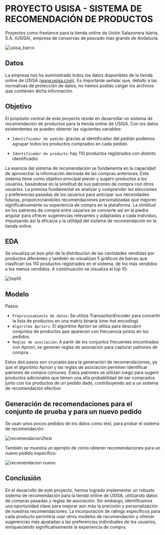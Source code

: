 # PROYECTO USISA - SISTEMA DE RECOMENDACIÓN DE PRODUCTOS
Proyectos como freelance para la tienda online de Unión Salazonera Isleña, S.A. (USISA),  empresa de conservas de pescado más grande de Andalucía.

![usisa_barco](https://github.com/AndresMembrillo/proyecto-usisa/assets/145653361/d019eb2f-299d-4f14-b5c2-a1bae1c6bb58)

## Datos
La empresa nos ha suministrado todos los datos disponibles de la tienda online de USISA (www.usisa.com). Es importante señalar que, debido a las normativas de protección de datos, no hemos podido cargar los archivos que contienen dicha información.

## Objetivo 
El propósito central de este proyecto reside en desarrollar un sistema de recomendación de productos para la tienda online de USISA. Con los datos existententes se pueden obtener las siguientes variables:

- `Identificador de pedido`: gracias al identificador del pedido podemos agrupar todos los productos comprados en cada pedido.

- `Identificador de producto`: hay 110 productos registrados con distinto identificador

La esencia del sistema de recomendación se fundamenta en la capacidad de aprovechar la información derivada de las compras anteriores. Este sistema tiene como objetivo principal prever y sugerir productos a los usuarios, basándose en la similitud de sus patrones de compra con otros usuarios. La premisa fundamental es analizar y comprender las elecciones y preferencias pasadas de los usuarios para anticipar sus necesidades futuras, proporcionándoles recomendaciones personalizadas que mejoren significativamente su experiencia de compra en la plataforma. La similitud en los patrones de compra entre usuarios se convierte así en la piedra angular para ofrecer sugerencias relevantes y adaptadas a cada individuo, impulsando así la eficacia y la utilidad del sistema de recomendación en la tienda online.

## EDA
Se visualiza un box-plot de la distribución de las cantidades vendidas por productos diferentes y también se visualizan 5 gráficos de barras que clasifican los 110 productos registrados en el sistema,  de los más vendidos a los menos vendidos. A cointinuación se visualiza el top 10:

![top10](https://github.com/AndresMembrillo/proyecto-usisa/assets/145653361/5852bf54-c3e9-4925-90c4-a6592fcac7bf)

## Modelo
Pasos:

- `Preprocesamiento de datos`: Se utiliza TransactionEncoder para convertir la lista de productos en una matriz binaria (one-hot encoding).
- `Algoritmo Apriori`: El algoritmo Apriori se utiliza para descubrir conjuntos de productos que aparecen con frecuencia juntos en los pedidos.
- `Reglas de asociación`: A partir de los conjuntos frecuentes encontrados con Apriori, se generan reglas de asociación para capturar patrones de compra.

Estos dos pasos son cruciales para la generación de recomendaciones, ya que el algoritmo Apriori y las reglas de asociación permiten identificar patrones de compra comunes. Estos patrones se utilizan luego para sugerir productos adicionales que tienen una alta probabilidad de ser comprados junto con los productos de un pedido dado, contribuyendo así a un sistema de recomendación efectivo

## Generación de recomendaciones para el conjunto de prueba y para un nuevo pedido

Se usan unos pocos pedidos de los datos como test, para probar el sistema de recomendación:

![recomendacion2test](https://github.com/AndresMembrillo/proyecto-usisa/assets/145653361/9f79fa91-41db-40c2-9e2e-fea52cb1073c)

También se muestra un ejemplo de cómo obtener recomendaciones para un nuevo pedido específico:

 ![recomendacion nuevo](https://github.com/AndresMembrillo/proyecto-usisa/assets/145653361/01196fe9-5eb0-41f6-b189-da30a1bc0071)

## Conclusión
En el desarrollo de este proyecto, hemos logrado implementar un robusto sistema de recomendación para la tienda online de USISA, utilizando datos de compras pasadas y reglas de asociación. Sin embargo, identificamos una oportunidad clave para mejorar aún más la precisión y personalización de nuestras recomendaciones. La incorporación de ratings específicos para cada producto permitiría usar otros modelos de recomendación y ofrecer sugerencias más ajustadas a las preferencias individuales de los usuarios, enriqueciendo significativamente la experiencia de compra.
